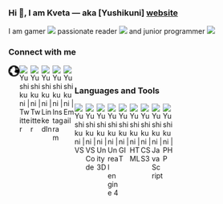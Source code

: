 ### Hi 👋, I am Kveta — aka [Yushikuni] [website](https://husakova-kvetuse.herokuapp.com)

I am gamer <img src="https://img.icons8.com/external-rabit-jes-detailed-outline-rabit-jes/62/000000/external-controller-computer-hardware-rabit-jes-detailed-outline-rabit-jes.png"/>
passionate reader <img src="https://img.icons8.com/material-sharp/24/000000/books-1.png"/>
and junior programmer <img src="https://img.icons8.com/external-flaticons-lineal-color-flat-icons/64/000000/external-junior-agile-flaticons-lineal-color-flat-icons.png"/>

### Connect with me

[<img align="left" alt="Yushikuni.com" width="22px" src="https://raw.githubusercontent.com/iconic/open-iconic/master/svg/globe.svg" />](https://husakova-kvetuse.herokuapp.com/)
[<img align="left" alt="Yushikuni | Twitter" width="22px" src="https://cdn.jsdelivr.net/npm/simple-icons@v3/icons/twitter.svg" />](http://twitter.com/KvetuseHusakov)
[<img align="left" alt="Yushikuni | Twitter" width="22px" src="https://cdn.jsdelivr.net/npm/simple-icons@v3/icons/twitch.svg" />](https://www.twitch.tv/nikdo_necte_muj_nick)
[<img align="left" alt="Yushikuni | LinkedIn" width="22px" src="https://cdn.jsdelivr.net/npm/simple-icons@v3/icons/linkedin.svg" />](https://www.linkedin.com/in/kvetuse-husakova)
[<img align="left" alt="Yushikuni | Instagram" width="22px" src="https://cdn.jsdelivr.net/npm/simple-icons@v3/icons/instagram.svg" />](https://www.instagram.com/kvetuse_husakova/)
[<img align="left" alt="Yushikuni | Email" width="22px" src="https://external-content.duckduckgo.com/iu/?u=http%3A%2F%2Fcdn.onlinewebfonts.com%2Fsvg%2Fimg_262951.png&f=1&nofb=1" />](mailto:huskvenimrah@gmail.com)

<br/>

### Languages and Tools
<img align="left" alt="Yushikuni | VS" width="22px" src="https://img.icons8.com/windows/50/000000/visual-studio.png"/>
<img align="left" alt="Yushikuni | VS Code" width="22px" src="https://img.icons8.com/carbon-copy/48/000000/visual-studio-code-2019.png"/>
<img align="left" alt="Yushikuni | Unity 3D" width="22px" src="https://img.icons8.com/ios-filled/50/000000/unity.png"/>
<img align="left" alt="Yushikuni | Unreal engine 4" width="22px" src="https://img.icons8.com/ios-filled/50/000000/unreal-engine.png"/>
<img align="left" alt="Yushikuni | GIT" width="22px" src="https://img.icons8.com/ios/50/000000/git.png"/>
<img align="left" alt="Yushikuni | HTML" width="22px" src="https://img.icons8.com/external-flaticons-lineal-flat-icons/64/000000/external-html-computer-programming-flaticons-lineal-flat-icons.png"/>
<img align="left" alt="Yushikuni | CSS3" width="22px" src="https://img.icons8.com/ios/50/000000/css3.png"/>
<img align="left" alt="Yushikuni | JavaScript" width="22px" src="https://img.icons8.com/ios/50/000000/javascript--v2.png"/>
<img align="left" alt="Yushikuni | PHP" width="22px" src="https://img.icons8.com/ios/50/000000/php.png"/>
